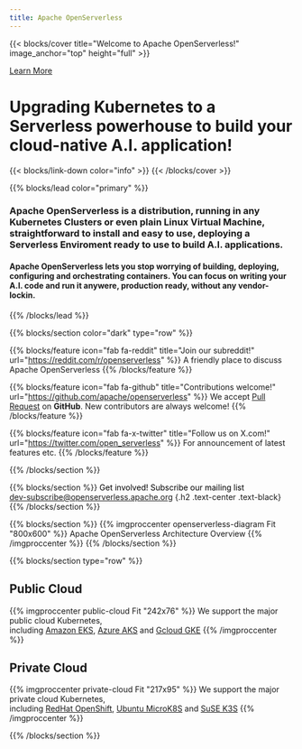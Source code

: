 ```yaml
---
title: Apache OpenServerless
---
```


{{< blocks/cover title="Welcome to Apache OpenServerless!" image_anchor="top" height="full" >}}

<a class="btn btn-lg btn-primary me-3 mb-4" href="/docs/">
  Learn More <i class="fas fa-arrow-alt-circle-right ms-2"></i>
</a>
<!-- 
<a class="btn btn-lg btn-secondary me-3 mb-4" href="https://github.com/google/docsy-example">
  Download <i class="fab fa-github ms-2 "></i>
</a>
-->

<h1 class="lead mt-5">Upgrading Kubernetes to a Serverless powerhouse to build your cloud-native A.I. application!</h1> 
{{< blocks/link-down color="info" >}}
{{< /blocks/cover >}}

{{% blocks/lead color="primary" %}}

<h3>Apache OpenServerless is a <b>distribution</b>, running in any <b>Kubernetes</b> Clusters or even plain Linux <b>Virtual Machine</b>, straightforward to install and easy to use, deploying a <b>Serverless</b> Enviroment ready to use to build <b>A.I. applications</b>. </h3>

<h4>Apache OpenServerless lets you <b>stop worrying</b> of building, deploying, configuring and orchestrating containers. You can <b>focus on writing your A.I. code</b> and run it anywere, production ready, <b>without any vendor-lockin</b>.</h4>
{{% /blocks/lead %}}


{{% blocks/section color="dark" type="row" %}}

{{% blocks/feature icon="fab fa-reddit" title="Join our subreddit!" url="https://reddit.com/r/openserverless" %}}
A friendly place to discuss Apache OpenServerless
{{% /blocks/feature %}}


{{% blocks/feature icon="fab fa-github" title="Contributions welcome!" url="https://github.com/apache/openserverless" %}}
We accept  [Pull Request](https://github.com/google/docsy-example/pulls)  on **GitHub**. New contributors are always welcome!
{{% /blocks/feature %}}

{{% blocks/feature icon="fab fa-x-twitter" title="Follow us on X.com!" url="https://twitter.com/open_serverless" %}}
For announcement of latest features etc.
{{% /blocks/feature %}}

{{% /blocks/section %}}


{{% blocks/section %}}
<span style="color: black">Get involved! Subscribe our mailing list</span><br><a href="mailto:dev-subscribe@openserverless.apache.org">dev-subscribe@openserverless.apache.org</a>
{.h2 .text-center .text-black}
{{% /blocks/section %}}


{{% blocks/section  %}}
{{% imgproccenter openserverless-diagram Fit "800x600"  %}}
Apache OpenServerless Architecture Overview
{{% /imgproccenter %}}
{{% /blocks/section %}}


{{% blocks/section type="row" %}}

<div class="col-md-6 text-center">
<h2>Public Cloud</h2>
{{% imgproccenter public-cloud Fit "242x76" %}}
We support the major public cloud Kubernetes,<br>including <a href="https://aws.amazon.com/eks/">Amazon EKS</a>, <a href="https://azure.microsoft.com/en-us/products/kubernetes-service">Azure AKS</a> and <a href="https://cloud.google.com/kubernetes-engine">Gcloud GKE</a>
{{% /imgproccenter %}}
</div>

<div class="col-md-6 text-center">
<h2>Private Cloud</h2>
{{% imgproccenter private-cloud Fit "217x95" %}}
We support the major private cloud Kubernetes,<br>including <a href="https://www.redhat.com/en/technologies/cloud-computing/openshift">RedHat OpenShift</a>, <a href="https://microk8s.io/">Ubuntu MicroK8S</a> and <a href="https://k3s.io/">SuSE K3S</a>
{{% /imgproccenter %}}
</div>


{{% /blocks/section %}}